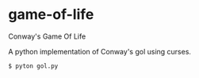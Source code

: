 game-of-life
============

Conway's Game Of Life 

A python implementation of Conway's gol using curses. 

    $ pyton gol.py
